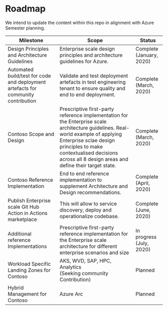 
# Roadmap

We intend to update the content within this repo in alignment with Azure Semester planning.

| Milestone | Scope | Status |
|----------------------------------------------------------------------------------|-----------------------------------------------------------------------------------------------------------------------------------------------------------------------------------------------------------------------------------------------------|---------------------------|
| Design Principles and Architecture Guidelines | Enterprise scale design principles and architecture guidelines for Azure. | Complete (January, 2020)|
| Automated build/test for code and deployment artefacts for community contribution | Validate and test deployment artefacts in test engineering tenant to ensure quality and end to end deployment. | Complete (March, 2020) |
| Contoso Scope and Design | Prescriptive first-party reference implementation for the Enterprise scale architecture guidelines. Real-world example of applying Enterprise sclae design principles to make contextualised decisions across all 8 design areas and define their target state. | Complete (March, 2020) |
| Contoso Reference Implementation | End to end reference implementation to supplement Architecture and Design recommendations. | Complete (April, 2020) |
| Publish Enterprise scale Git Hub Action in Actions marketplace | This will allow to service discovery, deploy and operationalize codebase. | Complete (June, 2020) |
| Additional reference Implementations | Prescriptive first-party reference implementation for the Enterprise scale architecture for different enterprise scenarios and size | In progress (July, 2020) |
| Workload Specific Landing Zones for Contoso | AKS, WVD, SAP, HPC, Analytics <br/> (Seeking community Contribution) |  Planned |
| Hybrid Management for Contoso | Azure Arc | Planned |
